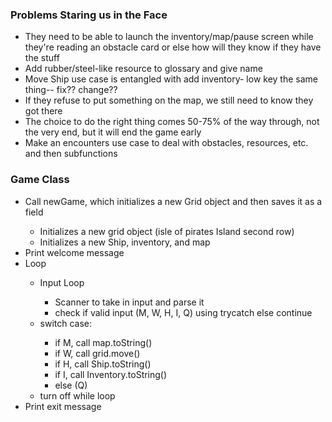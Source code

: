 ### Problems Staring us in the Face

<ul>
<li>They need to be able to launch the inventory/map/pause screen while they're reading an obstacle card or else how will
they know if they have the stuff</li>
<li>Add rubber/steel-like resource to glossary and give name</li>
<li>Move Ship use case is entangled with add inventory- 
low key the same thing-- fix?? change??</li>
<li>If they refuse to put something on the map, we still need to know they got there</li>
<li>The choice to do the right thing comes 50-75% of the way through, not the very end, but it will end the game early</li>
<li>Make an encounters use case to deal with obstacles, resources, etc. and then subfunctions</li>
</ul>

### Game Class
<ul>
<li>Call newGame, which initializes a new Grid object and then saves it as a field</li>
    <ul>
        <li>Initializes a new grid object (isle of pirates Island second row)</li>
        <li>Initializes a new Ship, inventory, and map</li>
    </ul>
 <li>Print welcome message</li>
<li>Loop</li>
    <ul>
    <li>Input Loop</li>
        <ul>
        <li>Scanner to take in input and parse it</li>
        <li>check if valid input (M, W, H, I, Q) using trycatch else continue</li>
        </ul>
    <li>switch case:</li>
        <ul>
        <li>if M, call map.toString()</li>
        <li>if W, call grid.move()</li>
        <li>if H, call Ship.toString()</li>
        <li>if I, call Inventory.toString()</li>
        <li>else (Q)</li>
        </ul>
    <li>turn off while loop</li>
    </ul>
<li>Print exit message</li>
</ul>